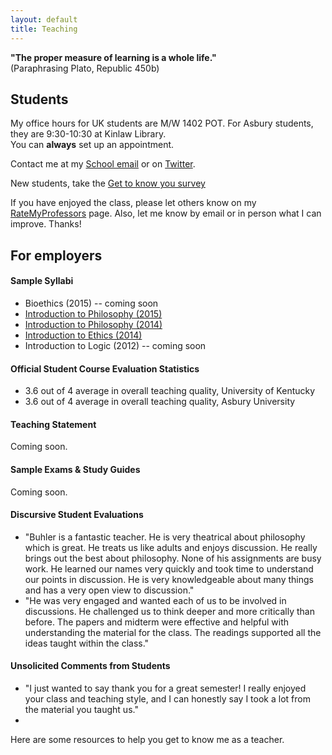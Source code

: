 ```yaml
---
layout: default
title: Teaching
---
```


**"The proper measure of learning is a whole life."**   
(Paraphrasing Plato, Republic 450b)

## Students ##

My office hours for UK students are M/W 1402 POT. 
For Asbury students, they are 9:30-10:30 at Kinlaw Library.  
You can **always** set up an appointment.

Contact me at my [School email](keith.buhler@uky.edu) or on [Twitter](https://twitter.com/Keith_Buhler).

New students, take the [Get to know you survey](https://docs.google.com/forms/d/17A6-27pW2lrI4S6rEpV8GIh_OycvQHCc01fkyuoxPYw/edit?usp=drive_web)

If you have enjoyed the class, please let others know on my [RateMyProfessors](http://www.ratemyprofessors.com/ShowRatings.jsp?tid=1822771) page. Also, let me know by email or in person what I can improve. Thanks!

 
## For employers ### 
 

#### Sample Syllabi ####
* Bioethics (2015) -- coming soon
* [Introduction to Philosophy (2015)](https://docs.google.com/document/d/1Him8ByGSgqIVhWto6cstAwxp6Ohh1LtTsBxv590pplU/edit#)
* [Introduction to Philosophy (2014)](https://docs.google.com/document/d/1oDPOnqZxSVDfEcUWWzgqZYorWLYLhYv8FDSUM1MVXNQ/edit)
* [Introduction to Ethics (2014)](https://docs.google.com/document/d/1u2FI836N6FcWWs2I5BrbLF1tQav9wjcDJiOU0bRkfRw/edit)
* Introduction to Logic (2012) -- coming soon
 

#### Official Student Course Evaluation Statistics
+  3.6 out of 4 average in overall teaching quality, University of Kentucky
+  3.6 out of 4 average in overall teaching quality, Asbury University
 

#### Teaching Statement

Coming soon.
 
 
#### Sample Exams & Study Guides

Coming soon.

 
 
#### Discursive Student Evaluations ####

* "Buhler is a fantastic teacher. He is very theatrical about philosophy which is great. He treats us like adults and enjoys discussion. He really brings out the best about philosophy. None of his assignments are busy work. He learned our names very quickly and took time to understand our points in discussion. He is very knowledgeable about many things and has a very open view to discussion."
* "He was very engaged and wanted each of us to be involved in discussions. He challenged us to think deeper and more critically than before. The papers and midterm were effective and helpful with understanding the material for the class. The readings supported all the ideas taught within the class."
 
 
#### Unsolicited Comments from Students ###

* "I just wanted to say thank you for a great semester! I really enjoyed your class and teaching style, and I can honestly say I took a lot from the material you taught us."
* 
Here are some resources to help you get to know me as a teacher. 

